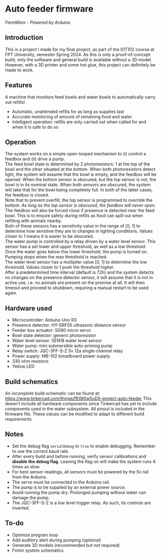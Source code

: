# Auto feeder firmware
*FarmWare - Powered by Arduino*

## Introduction
This is a project I made for my final project, as part of the IOT102 course at FPT University, semester Spring 2024.
As this is only a proof-of-concept build, only the software and general build is available without a 3D model.
However, with a 3D printer and some hot glue, this project can definitely be made to work.

## Features
A machine that monitors feed bowls and water bowls to automatically carry out refills!
- Automatic, unattended refills for as long as supplies last
- Accurate monitoring of amount of remaining food and water
- Intelligent operation: refills are only carried out when called for and when it is safe to do so

## Operation
The system works on a simple open-looped mechanism to (i) control a feedbox and (ii) drive a pump.<br>
The feed bowl state is determined by 2 photoresistors: 1 at the top of the bowl and the other situated at the bottom. When both photoresistors detect light, the system will assume that the bowl is empty, and the feedbox will be opened. When the bottom sensor is obscured, but the top sensor is not, the bowl is in its nominal state. When both sensors are obscured, the system will take that for the bowl being completely full. In both of the latter cases, the feedbox is closed.<br>
Note that to prevent overfill, the top sensor is programmed to override the bottom. *As long as the top sensor is obscured, the feedbox will never open.*<br>
The feedbox will also be forced close if presence is detected near the feed bowl. This is to ensure safety during refills as food can spill out when refilling with animals nearby.<br>
Both of these sensors has a sensitivity value in the range of [0, 1] to determine how sensitive they are to changes in lighting conditions. Values closer to 1 means it is easier to be obscured.<br>
The water pump is controlled by a relay driven by a water level sensor. This sensor has a set lower and upper threshold, as well as a low threshold. Once the water goes below this lower threshold, the pump is turned on. Pumping stops when the max threshold is reached.<br>
The water level sensor has a multiplier value [0, 1] to determine the low threshold. Values closer to 1 push the threshold higher.<br>
After a predetermined time interval (default is 72h) and the system detects no changes on the presence detector sensor, it will assume that it is not in active use, i.e. no animals are present on the premise at all. It will then timeout and proceed to shutdown, requiring a manual restart to be used again.


## Hardware used
- Microcontroller: Arduino Uno R3
- Presence detector: HY-SRF05 ultrasonic distance sensor
- Feeder box actuator: SG90 micro servo
- Bowl state detector: generic photoresistor
- Water level sensor: SEN18 water level sensor
- Water pump: mini submersible auto-priming pump
- Relay switch: JQC-3FF-S-Z 5v 12a single-channel relay
- Power supply: MB-102 breadboard power supply
- 330 ohm resistors
- Yellow LED

## Build schematics
An *incomplete* build schematic can be found at: https://www.tinkercad.com/things/fEtl90w5uD5-project-auto-feeder
This doesn't include all hardware components since Tinkercad has yet to include components used in the water subsystem.
All pinout is included in the firmware file. These values can be modified to adapt to different build requirements.

## Notes
- Set the debug flag `serialDebug` to `true` to enable debugging. Remember to use the correct baud rate.
- After every build and before running, verify sensor calibrations and **disable the debug flag**. Leaving the flag on will make the system runs 4 times as slow.
- For best sensor readings, all sensors must be powered by the 5v rail from the Arduino.
- The servo must be connected to the Arduino rail.
- The pump is to be supplied by an external power source.
- Avoid running the pump dry. Prolonged pumping without water can damage the pump.
- The JQC-3FF-S-Z is a low level trigger relay. As such, its controls are inverted.

## To-do
- Optimize program loop
- Add auditory alert during pumping (optional)
- Generate 3D models (recommended but not required)
- Finish system schematics
